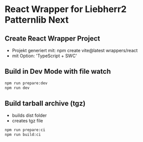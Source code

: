 # React Wrapper for Liebherr2 Patternlib Next

## Create React Wrapper Project

- Projekt generiert mit: npm create vite@latest wrappers/react
- mit Option: 'TypeScript + SWC'

## Build in Dev Mode with file watch

```bash
npm run prepare:dev
npm run dev
```

## Build tarball archive (tgz)

- builds dist folder
- creates tgz file

```bash
npm run prepare:ci
npm run build:ci
```
